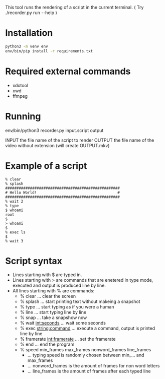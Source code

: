 This tool runs the rendering of a script in the current terminal.
( Try ./recorder.py run --help )


Installation
==================================================================

```sh
python3 -m venv env
env/bin/pip install -r requirements.txt
```


Required external commands
==================================================================

- xdotool
- xwd
- ffmpeg


Running
==================================================================

env/bin/python3 recorder.py input.script output

INPUT   the file name of the script to render
OUTPUT  the file name of the video without extension (will create OUTPUT.mkv)


Example of a script
==================================================================

```
% clear
% splash
###################################################
# Hello World!                                    #
###################################################
% wait 2
% type
$ whoami
root
$
> whoami
$
% exec ls
$
% wait 3
```


Script syntax
==================================================================

- Lines starting with $ are typed in.
- Lines starting with > are commands that are enetered in type
  mode, executed and output is produced line by line.
- All lines starting with % are commands:
    - % clear ... clear the screen
    - % splash ... start printing text without makeing a snapshot
    - % type ... start typing as if you were a human
    - % line ... start typing line by line
    - % snap ... take a snapshow now
    - % wait <int:seconds> ... wait some seconds
    - % exec <string:command> ... execute a command, output is
                                  printed line by line
    - % framerate <int:framerate> ... set the framerate
    - % end ... end the program
    - % speed min_frames max_frames nonword_frames line_frames
        - ... typing speed is randomly chosen between min_... and max_frames
        - ... nonword_frames is the amount of frames for non word letters
        - ... line_frames is the amount of frames after each typed line


